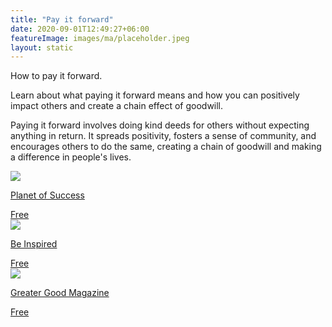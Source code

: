 ```yaml
---
title: "Pay it forward"
date: 2020-09-01T12:49:27+06:00
featureImage: images/ma/placeholder.jpeg
layout: static
---
```


How to pay it forward.

Learn about what paying it forward means and how you can positively impact others and create a chain effect of goodwill.

Paying it forward involves doing kind deeds for others without expecting anything in return. It spreads positivity, fosters a sense of community, and encourages others to do the same, creating a chain of goodwill and making a difference in people's lives.

<a class="ma-link" href="http://www.planetofsuccess.com/blog/2016/ideas-to-pay-it-forward/"><div class="ma-card ma-card-Community"><div class="ma-icon"><img src ="/images/Icon-check - community - opacity.svg"/></div><div class="ma-name"><p>Planet of Success</p></div><div class="ma-paid-text"><span>Free</span></div></div></a><a class="ma-link" href="https://beinspired.global/paying-it-forward-its-benefits-and-importance/"><div class="ma-card ma-card-Community"><div class="ma-icon"><img src ="/images/Icon-check - community - opacity.svg"/></div><div class="ma-name"><p>Be Inspired</p></div><div class="ma-paid-text"><span>Free</span></div></div></a><a class="ma-link" href="https://greatergood.berkeley.edu/article/item/pay_it_forward"><div class="ma-card ma-card-Community"><div class="ma-icon"><img src ="/images/Icon-check - community - opacity.svg"/></div><div class="ma-name"><p>Greater Good Magazine</p></div><div class="ma-paid-text"><span>Free</span></div></div></a>  

<br/><br/>






